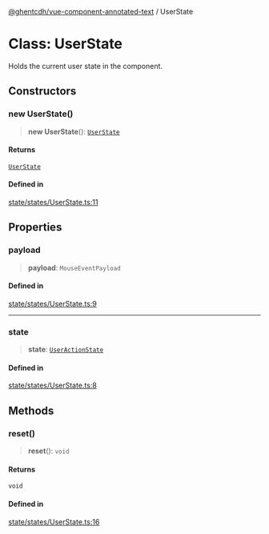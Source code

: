 [@ghentcdh/vue-component-annotated-text](../globals.md) / UserState

# Class: UserState

Holds the current user state in the component.

## Constructors

### new UserState()

> **new UserState**(): [`UserState`](UserState.md)

#### Returns

[`UserState`](UserState.md)

#### Defined in

[state/states/UserState.ts:11](https://github.com/GhentCDH/vue_component_annotated_text/blob/10ad4fcd6799d0511ba161419ebd7d538a09bcc4/src/state/states/UserState.ts#L11)

## Properties

### payload

> **payload**: `MouseEventPayload`

#### Defined in

[state/states/UserState.ts:9](https://github.com/GhentCDH/vue_component_annotated_text/blob/10ad4fcd6799d0511ba161419ebd7d538a09bcc4/src/state/states/UserState.ts#L9)

***

### state

> **state**: [`UserActionState`](../enumerations/UserActionState.md)

#### Defined in

[state/states/UserState.ts:8](https://github.com/GhentCDH/vue_component_annotated_text/blob/10ad4fcd6799d0511ba161419ebd7d538a09bcc4/src/state/states/UserState.ts#L8)

## Methods

### reset()

> **reset**(): `void`

#### Returns

`void`

#### Defined in

[state/states/UserState.ts:16](https://github.com/GhentCDH/vue_component_annotated_text/blob/10ad4fcd6799d0511ba161419ebd7d538a09bcc4/src/state/states/UserState.ts#L16)
